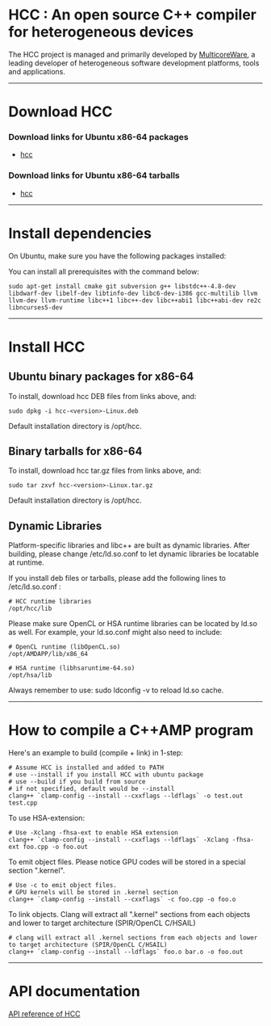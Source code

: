 # HCC : An open source C++ compiler for heterogeneous devices #
The HCC project is managed and primarily developed by [MulticoreWare](http://www.multicorewareinc.com/), a leading developer of heterogeneous software development platforms, tools and applications.  

****

# Download HCC #

### Download links for Ubuntu x86-64 packages ###
- [hcc](https://bitbucket.org/multicoreware/cppamp-driver-ng/downloads/hcc-0.8.1549-ea9df54-27d8ed2-183de0b-Linux.deb)

### Download links for Ubuntu x86-64 tarballs ###
- [hcc](https://bitbucket.org/multicoreware/cppamp-driver-ng/downloads/hcc-0.8.1549-ea9df54-27d8ed2-183de0b-Linux.tar.gz)

****

# Install dependencies #

On Ubuntu, make sure you have the following packages installed:

You can install all prerequisites with the command below:
```
sudo apt-get install cmake git subversion g++ libstdc++-4.8-dev libdwarf-dev libelf-dev libtinfo-dev libc6-dev-i386 gcc-multilib llvm llvm-dev llvm-runtime libc++1 libc++-dev libc++abi1 libc++abi-dev re2c libncurses5-dev
```

****

# Install HCC #

## Ubuntu binary packages for x86-64 ##

To install, download hcc DEB files from links above, and:

```
sudo dpkg -i hcc-<version>-Linux.deb
```

Default installation directory is /opt/hcc.

## Binary tarballs for x86-64 ##

To install, download hcc tar.gz files from links above, and:

```
sudo tar zxvf hcc-<version>-Linux.tar.gz
```

Default installation directory is /opt/hcc.

## Dynamic Libraries ##

Platform-specific libraries and libc++ are built as dynamic libraries.  After building, please change /etc/ld.so.conf to let dynamic libraries be locatable at runtime.

If you install deb files or tarballs, please add the following lines to /etc/ld.so.conf :
```
# HCC runtime libraries
/opt/hcc/lib
```

Please make sure OpenCL or HSA runtime libraries can be located by ld.so as well.  For example, your ld.so.conf might also need to include:
```
# OpenCL runtime (libOpenCL.so)
/opt/AMDAPP/lib/x86_64

# HSA runtime (libhsaruntime-64.so)
/opt/hsa/lib
```

Always remember to use: sudo ldconfig -v to reload ld.so cache.

****

# How to compile a C++AMP program #

Here's an example to build (compile + link) in 1-step:

```
# Assume HCC is installed and added to PATH
# use --install if you install HCC with ubuntu package
# use --build if you build from source
# if not specified, default would be --install
clang++ `clamp-config --install --cxxflags --ldflags` -o test.out test.cpp
```

To use HSA-extension:
```
# Use -Xclang -fhsa-ext to enable HSA extension
clang++ `clamp-config --install --cxxflags --ldflags` -Xclang -fhsa-ext foo.cpp -o foo.out
```

To emit object files.  Please notice GPU codes will be stored in a special section ".kernel".
```
# Use -c to emit object files.
# GPU kernels will be stored in .kernel section
clang++ `clamp-config --install --cxxflags` -c foo.cpp -o foo.o
```

To link objects.  Clang will extract all ".kernel" sections from each objects and lower to target architecture (SPIR/OpenCL C/HSAIL)
```
# clang will extract all .kernel sections from each objects and lower to target architecture (SPIR/OpenCL C/HSAIL)
clang++ `clamp-config --install --ldflags` foo.o bar.o -o foo.out
```

****

# API documentation

[API reference of HCC](http://whchung.bitbucket.org)
